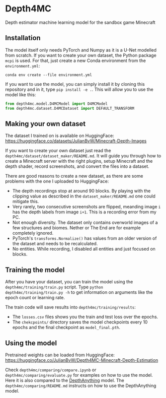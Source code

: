 # Depth4MC
Depth estimator machine learning model for the sandbox game Minecraft

## Installation

The model itself only needs PyTorch and Numpy as it is a U-Net modelled from scratch.
If you want to create your own dataset, the Python package `mcpi` is used. For that, just create a new Conda environment from the `environment.yml`:
```
conda env create --file environment.yml
```

If you want to use the model, you can simply install it by cloning this repository and in it, type `pip install -e .`.
This will allow you to use the model like this:
```python
from depth4mc.model.D4MCModel import D4MCModel
from depth4mc.dataset.D4MCDataset import DEFAULT_TRANSFORM
```

## Making your own dataset

The dataset I trained on is available on HuggingFace: https://huggingface.co/datasets/JulianBvW/Minecraft-Depth-Images

If you want to create your own dataset just read the `depth4mc/dataset/dataset_maker/README.md`.
It will guide you through how to create a Minecraft server with the right plugins, setup Minecraft and the depth shader, record screenshots, and convert the files into a dataset.

There are good reasons to create a new dataset, as there are some problems with the one I uploaded to HuggingFace:
- The depth recordings stop at around 90 blocks. By playing with the clipping value as described in the `dataset_maker/README.md` one could mitigate this.
- Very rarely, two consecutive screenshots are flipped, meanding image `i` has the depth labels from image `i+1`. This is a recording error from my PC.
- Not enough diversity. The dataset only contains overworld images of a few structures and biomes. Nether or The End are for example completely ignored.
- PyTorch's `transforms.Normalize()` has values from an older version of the dataset and needs to be recalculated.
- No entities. While recording, I disabled all entities and just focused on blocks.

## Training the model

After you have your dataset, you can train the model using the `depth4mc/training/train.py` script.
Type `python depth4mc/training/train.py -h` to get information on arguments like the epoch count or learning rate.

The train code will save results into `depth4mc/training/results`:
- The `losses.csv` files shows you the train and test loss over the epochs.
- The `chekcpoints/` directory saves the model checkpoints every 10 epochs and the final checkpoint as `model_final.pth`.

## Using the model

Pretrained weights can be loaded from HuggingFace: https://huggingface.co/JulianBvW/Depth4MC-Minecraft-Depth-Estimation

Check `depth4mc/comparing/compare.ipynb` or `depth4mc/comparing/evaluate.py` for examples on how to use the model.
Here it is also compared to the [DepthAnything](https://github.com/LiheYoung/Depth-Anything) model.
The `depth4mc/comparing/README.md` instructs on how to use the DepthAnything model.


